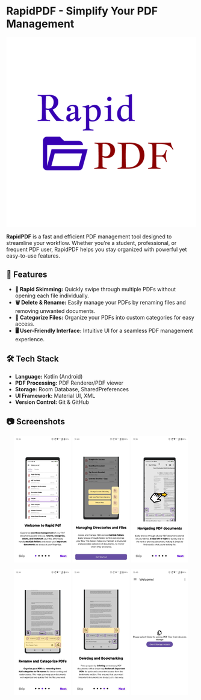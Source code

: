 # RapidPDF - Simplify Your PDF Management

![RapidPDF Logo](logo.png)

**RapidPDF** is a fast and efficient PDF management tool designed to streamline your workflow. Whether you're a student, professional, or frequent PDF user, RapidPDF helps you stay organized with powerful yet easy-to-use features.

## 🚀 Features

- **📄 Rapid Skimming:** Quickly swipe through multiple PDFs without opening each file individually.
- **🗑️ Delete & Rename:** Easily manage your PDFs by renaming files and removing unwanted documents.
- **📂 Categorize Files:** Organize your PDFs into custom categories for easy access.
- **🖥️ User-Friendly Interface:** Intuitive UI for a seamless PDF management experience.

## 🛠️ Tech Stack

- **Language:** Kotlin (Android)
- **PDF Processing:** PDF Renderer/PDF viewer
- **Storage:** Room Database, SharedPreferences
- **UI Framework:** Material UI, XML
- **Version Control:** Git & GitHub

## 📷 Screenshots

<p align="center">
  <img src="1.jpg" width="30%">
  <img src="2.jpg" width="30%">
  <img src="3.jpg" width="30%">
</p>
<p align="center">
  <img src="4.jpg" width="30%">
  <img src="5.jpg" width="30%">
  <img src="6.jpg" width="30%">
</p>


